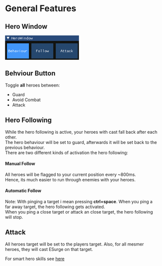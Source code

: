 # General Features

## Hero Window

![alt](../imgs/HeroWindow.png)

## Behviour Button

Toggle **all** heroes between:

- Guard
- Avoid Combat
- Attack

## Hero Following

While the hero following is active, your heroes with cast fall back after each other.  
The hero behaviour will be set to guard, afterwards it will be set back to the previous behaviour.  
There are two different kinds of activation the hero following:

#### Manual Follow

All heroes will be flagged to your current position every ~800ms.  
Hence, its much easier to run through enemies with your heroes.  

#### Automatic Follow

Note: With pinging a target i mean pressing **ctrl+space**.
When you ping a far away target, the hero following gets activated.  
When you ping a close target or attack an close target, the hero following will stop.

## Attack

All heroes target will be set to the players target.
Also, for all mesmer heroes, they will cast ESurge on that target.

For smart hero skills see [here](./General/HeroSkills.md)
